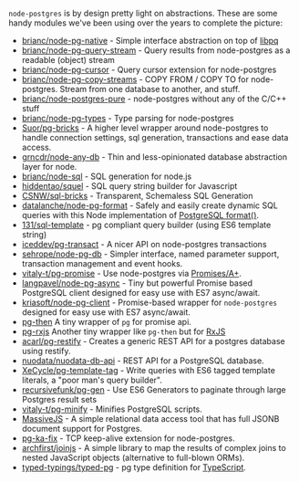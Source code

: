 `node-postgres` is by design pretty light on abstractions.  These are some handy modules we've been using over the years to complete the picture:

- [brianc/node-pg-native](https://github.com/brianc/node-pg-native) - Simple interface abstraction on top of [libpq](https://github.com/brianc/node-libpq)
- [brianc/node-pg-query-stream](https://github.com/brianc/node-pg-query-stream) - Query results from node-postgres as a readable (object) stream
- [brianc/node-pg-cursor](https://github.com/brianc/node-pg-cursor) - Query cursor extension for node-postgres
- [brianc/node-pg-copy-streams](https://github.com/brianc/node-pg-copy-streams) - COPY FROM / COPY TO for node-postgres. Stream from one database to another, and stuff.
- [brianc/node-postgres-pure](https://github.com/brianc/node-postgres-pure) - node-postgres without any of the C/C++ stuff
- [brianc/node-pg-types](https://github.com/brianc/node-pg-types) - Type parsing for node-postgres
- [Suor/pg-bricks](https://github.com/Suor/pg-bricks) - A higher level wrapper around node-postgres to handle connection settings, sql generation, transactions and ease data access.
- [grncdr/node-any-db](https://github.com/grncdr/node-any-db) - Thin and less-opinionated database abstraction layer for node.
- [brianc/node-sql](https://github.com/brianc/node-sql) - SQL generation for node.js
- [hiddentao/squel](https://hiddentao.github.io/squel/) - SQL query string builder for Javascript
- [CSNW/sql-bricks](https://github.com/CSNW/sql-bricks) - Transparent, Schemaless SQL Generation
- [datalanche/node-pg-format](https://github.com/datalanche/node-pg-format) - Safely and easily create dynamic SQL queries with this Node implementation of [PostgreSQL format()](http://www.postgresql.org/docs/9.3/static/functions-string.html#FUNCTIONS-STRING-FORMAT).
- [131/sql-template](https://github.com/131/sql-template) - pg compliant query builder (using ES6 template string)
- [iceddev/pg-transact](https://github.com/iceddev/pg-transact) - A nicer API on node-postgres transactions
- [sehrope/node-pg-db](https://github.com/sehrope/node-pg-db) - Simpler interface, named parameter support, transaction management and event hooks.
- [vitaly-t/pg-promise](https://github.com/vitaly-t/pg-promise) - Use node-postgres via [Promises/A+](https://promisesaplus.com/).
- [langpavel/node-pg-async](https://github.com/langpavel/node-pg-async) - Tiny but powerful Promise based PostgreSQL client designed for easy use with ES7 async/await.
- [kriasoft/node-pg-client](https://github.com/kriasoft/node-pg-client) - Promise-based wrapper for `node-postgres` designed for easy use with ES7 async/await.
- [pg-then](https://github.com/coderhaoxin/pg-then) A tiny wrapper of `pg` for promise api.
- [pg-rxjs](https://github.com/jadbox/pg-rxjs) Another tiny wrapper like `pg-then` but for [RxJS](https://github.com/Reactive-Extensions/RxJS)
- [acarl/pg-restify](https://github.com/acarl/pg-restify) - Creates a generic REST API for a postgres database using restify.
- [nuodata/nuodata-db-api](https://github.com/nuodata/nuodata-db-api) - REST API for a PostgreSQL database.
- [XeCycle/pg-template-tag](https://github.com/XeCycle/pg-template-tag) - Write queries with ES6 tagged template literals, a "poor man's query builder".
- [recursivefunk/pg-gen](https://github.com/recursivefunk/pg-gen) - Use ES6 Generators to paginate through large Postgres result sets
- [vitaly-t/pg-minify](https://github.com/vitaly-t/pg-minify) - Minifies PostgreSQL scripts.
- [MassiveJS](https://github.com/robconery/massive-js) - A simple relational data access tool that has full JSONB document support for Postgres.
- [pg-ka-fix](https://github.com/numminorihsf/pg-ka-fix) - TCP keep-alive extension for node-postgres.
- [archfirst/joinjs](https://github.com/archfirst/joinjs) - A simple library to map the results of complex joins to nested JavaScript objects (alternative to full-blown ORMs).
- [typed-typings/typed-pg](https://github.com/typed-typings/typed-pg) - pg type definition for [TypeScript](http://www.typescriptlang.org).